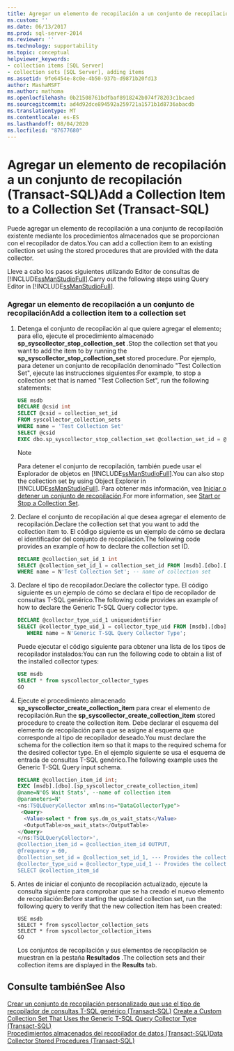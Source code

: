 ```yaml
---
title: Agregar un elemento de recopilación a un conjunto de recopilación (Transact-SQL) | Microsoft Docs
ms.custom: ''
ms.date: 06/13/2017
ms.prod: sql-server-2014
ms.reviewer: ''
ms.technology: supportability
ms.topic: conceptual
helpviewer_keywords:
- collection items [SQL Server]
- collection sets [SQL Server], adding items
ms.assetid: 9fe6454e-8c0e-4b50-937b-d9871b20fd13
author: MashaMSFT
ms.author: mathoma
ms.openlocfilehash: 0b21508761bdfbaf8918242b074f78203c1bcaed
ms.sourcegitcommit: ad4d92dce894592a259721a1571b1d8736abacdb
ms.translationtype: MT
ms.contentlocale: es-ES
ms.lasthandoff: 08/04/2020
ms.locfileid: "87677680"
---
```

# <a name="add-a-collection-item-to-a-collection-set-transact-sql"></a><span data-ttu-id="98d0c-102">Agregar un elemento de recopilación a un conjunto de recopilación (Transact-SQL)</span><span class="sxs-lookup"><span data-stu-id="98d0c-102">Add a Collection Item to a Collection Set (Transact-SQL)</span></span>
  <span data-ttu-id="98d0c-103">Puede agregar un elemento de recopilación a una conjunto de recopilación existente mediante los procedimientos almacenados que se proporcionan con el recopilador de datos.</span><span class="sxs-lookup"><span data-stu-id="98d0c-103">You can add a collection item to an existing collection set using the stored procedures that are provided with the data collector.</span></span>  
  
 <span data-ttu-id="98d0c-104">Lleve a cabo los pasos siguientes utilizando Editor de consultas de [!INCLUDE[ssManStudioFull](../../includes/ssmanstudiofull-md.md)].</span><span class="sxs-lookup"><span data-stu-id="98d0c-104">Carry out the following steps using Query Editor in [!INCLUDE[ssManStudioFull](../../includes/ssmanstudiofull-md.md)].</span></span>  
  
### <a name="add-a-collection-item-to-a-collection-set"></a><span data-ttu-id="98d0c-105">Agregar un elemento de recopilación a un conjunto de recopilación</span><span class="sxs-lookup"><span data-stu-id="98d0c-105">Add a collection item to a collection set</span></span>  
  
1.  <span data-ttu-id="98d0c-106">Detenga el conjunto de recopilación al que quiere agregar el elemento; para ello, ejecute el procedimiento almacenado **sp_syscollector_stop_collection_set** .</span><span class="sxs-lookup"><span data-stu-id="98d0c-106">Stop the collection set that you want to add the item to by running the **sp_syscollector_stop_collection_set** stored procedure.</span></span> <span data-ttu-id="98d0c-107">Por ejemplo, para detener un conjunto de recopilación denominado "Test Collection Set", ejecute las instrucciones siguientes:</span><span class="sxs-lookup"><span data-stu-id="98d0c-107">For example, to stop a collection set that is named "Test Collection Set", run the following statements:</span></span>  
  
    ```sql  
    USE msdb  
    DECLARE @csid int  
    SELECT @csid = collection_set_id  
    FROM syscollector_collection_sets  
    WHERE name = 'Test Collection Set'  
    SELECT @csid  
    EXEC dbo.sp_syscollector_stop_collection_set @collection_set_id = @csid  
    ```  
  
    > [!NOTE]  
    >  <span data-ttu-id="98d0c-108">Para detener el conjunto de recopilación, también puede usar el Explorador de objetos en [!INCLUDE[ssManStudioFull](../../includes/ssmanstudiofull-md.md)].</span><span class="sxs-lookup"><span data-stu-id="98d0c-108">You can also stop the collection set by using Object Explorer in [!INCLUDE[ssManStudioFull](../../includes/ssmanstudiofull-md.md)].</span></span> <span data-ttu-id="98d0c-109">Para obtener más información, vea [Iniciar o detener un conjunto de recopilación](start-or-stop-a-collection-set.md).</span><span class="sxs-lookup"><span data-stu-id="98d0c-109">For more information, see [Start or Stop a Collection Set](start-or-stop-a-collection-set.md).</span></span>  
  
2.  <span data-ttu-id="98d0c-110">Declare el conjunto de recopilación al que desea agregar el elemento de recopilación.</span><span class="sxs-lookup"><span data-stu-id="98d0c-110">Declare the collection set that you want to add the collection item to.</span></span> <span data-ttu-id="98d0c-111">El código siguiente es un ejemplo de cómo se declara el identificador del conjunto de recopilación.</span><span class="sxs-lookup"><span data-stu-id="98d0c-111">The following code provides an example of how to declare the collection set ID.</span></span>  
  
    ```sql  
    DECLARE @collection_set_id_1 int  
    SELECT @collection_set_id_1 = collection_set_id FROM [msdb].[dbo].[syscollector_collection_sets]  
    WHERE name = N'Test Collection Set'; -- name of collection set  
    ```  
  
3.  <span data-ttu-id="98d0c-112">Declare el tipo de recopilador.</span><span class="sxs-lookup"><span data-stu-id="98d0c-112">Declare the collector type.</span></span> <span data-ttu-id="98d0c-113">El código siguiente es un ejemplo de cómo se declara el tipo de recopilador de consultas T-SQL genérico.</span><span class="sxs-lookup"><span data-stu-id="98d0c-113">The following code provides an example of how to declare the Generic T-SQL Query collector type.</span></span>  
  
    ```sql  
    DECLARE @collector_type_uid_1 uniqueidentifier  
    SELECT @collector_type_uid_1 = collector_type_uid FROM [msdb].[dbo].[syscollector_collector_types]   
       WHERE name = N'Generic T-SQL Query Collector Type';  
    ```  
  
     <span data-ttu-id="98d0c-114">Puede ejecutar el código siguiente para obtener una lista de los tipos de recopilador instalados:</span><span class="sxs-lookup"><span data-stu-id="98d0c-114">You can run the following code to obtain a list of the installed collector types:</span></span>  
  
    ```sql  
    USE msdb  
    SELECT * from syscollector_collector_types  
    GO  
    ```  
  
4.  <span data-ttu-id="98d0c-115">Ejecute el procedimiento almacenado **sp_syscollector_create_collection_item** para crear el elemento de recopilación.</span><span class="sxs-lookup"><span data-stu-id="98d0c-115">Run the **sp_syscollector_create_collection_item** stored procedure to create the collection item.</span></span> <span data-ttu-id="98d0c-116">Debe declarar el esquema del elemento de recopilación para que se asigne al esquema que corresponde al tipo de recopilador deseado.</span><span class="sxs-lookup"><span data-stu-id="98d0c-116">You must declare the schema for the collection item so that it maps to the required schema for the desired collector type.</span></span> <span data-ttu-id="98d0c-117">En el ejemplo siguiente se usa el esquema de entrada de consultas T-SQL genérico.</span><span class="sxs-lookup"><span data-stu-id="98d0c-117">The following example uses the Generic T-SQL Query input schema.</span></span>  
  
    ```sql  
    DECLARE @collection_item_id int;  
    EXEC [msdb].[dbo].[sp_syscollector_create_collection_item]   
    @name=N'OS Wait Stats', --name of collection item  
    @parameters=N'  
    <ns:TSQLQueryCollector xmlns:ns="DataCollectorType">  
     <Query>  
      <Value>select * from sys.dm_os_wait_stats</Value>  
      <OutputTable>os_wait_stats</OutputTable>  
    </Query>  
    </ns:TSQLQueryCollector>',  
    @collection_item_id = @collection_item_id OUTPUT,  
    @frequency = 60,  
    @collection_set_id = @collection_set_id_1, --- Provides the collection set ID number  
    @collector_type_uid = @collector_type_uid_1 -- Provides the collector type UID  
    SELECT @collection_item_id     
    ```  
  
5.  <span data-ttu-id="98d0c-118">Antes de iniciar el conjunto de recopilación actualizado, ejecute la consulta siguiente para comprobar que se ha creado el nuevo elemento de recopilación:</span><span class="sxs-lookup"><span data-stu-id="98d0c-118">Before starting the updated collection set, run the following query to verify that the new collection item has been created:</span></span>  
  
    ```xaml  
    USE msdb  
    SELECT * from syscollector_collection_sets  
    SELECT * from syscollector_collection_items  
    GO  
    ```  
  
     <span data-ttu-id="98d0c-119">Los conjuntos de recopilación y sus elementos de recopilación se muestran en la pestaña **Resultados** .</span><span class="sxs-lookup"><span data-stu-id="98d0c-119">The collection sets and their collection items are displayed in the **Results** tab.</span></span>  
  
## <a name="see-also"></a><span data-ttu-id="98d0c-120">Consulte también</span><span class="sxs-lookup"><span data-stu-id="98d0c-120">See Also</span></span>  
 <span data-ttu-id="98d0c-121">[Crear un conjunto de recopilación personalizado que use el tipo de recopilador de consultas T-SQL genérico &#40;Transact-SQL&#41;](create-custom-collection-set-generic-t-sql-query-collector-type.md) </span><span class="sxs-lookup"><span data-stu-id="98d0c-121">[Create a Custom Collection Set That Uses the Generic T-SQL Query Collector Type &#40;Transact-SQL&#41;](create-custom-collection-set-generic-t-sql-query-collector-type.md) </span></span>  
 [<span data-ttu-id="98d0c-122">Procedimientos almacenados del recopilador de datos &#40;Transact-SQL&#41;</span><span class="sxs-lookup"><span data-stu-id="98d0c-122">Data Collector Stored Procedures &#40;Transact-SQL&#41;</span></span>](/sql/relational-databases/system-stored-procedures/data-collector-stored-procedures-transact-sql)  
  
  

